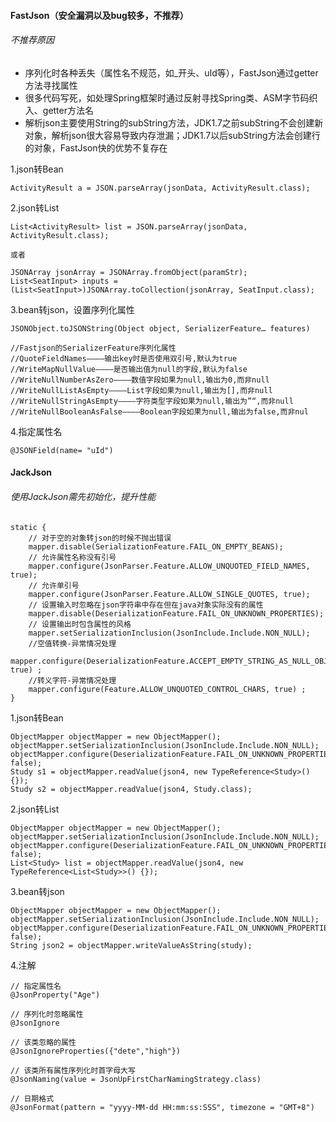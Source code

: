 #### FastJson（安全漏洞以及bug较多，不推荐）

###### 不推荐原因
- 序列化时各种丢失（属性名不规范，如_开头、uId等），FastJson通过getter方法寻找属性
- 很多代码写死，如处理Spring框架时通过反射寻找Spring类、ASM字节码织入、getter方法名
- 解析json主要使用String的subString方法，JDK1.7之前subString不会创建新对象，解析json很大容易导致内存泄漏；JDK1.7以后subString方法会创建行的对象，FastJson快的优势不复存在

1.json转Bean

```
ActivityResult a = JSON.parseArray(jsonData, ActivityResult.class);
```


2.json转List

```
List<ActivityResult> list = JSON.parseArray(jsonData, ActivityResult.class);

或者

JSONArray jsonArray = JSONArray.fromObject(paramStr);
List<SeatInput> inputs = (List<SeatInput>)JSONArray.toCollection(jsonArray, SeatInput.class);
```

3.bean转json，设置序列化属性


```
JSONObject.toJSONString(Object object, SerializerFeature… features)

//Fastjson的SerializerFeature序列化属性
//QuoteFieldNames————输出key时是否使用双引号,默认为true
//WriteMapNullValue————是否输出值为null的字段,默认为false
//WriteNullNumberAsZero————数值字段如果为null,输出为0,而非null
//WriteNullListAsEmpty————List字段如果为null,输出为[],而非null
//WriteNullStringAsEmpty————字符类型字段如果为null,输出为”“,而非null
//WriteNullBooleanAsFalse————Boolean字段如果为null,输出为false,而非nul
```

4.指定属性名

```
@JSONField(name= "uId")
```

#### JackJson

###### 使用JackJson需先初始化，提升性能

```
static {
    // 对于空的对象转json的时候不抛出错误
    mapper.disable(SerializationFeature.FAIL_ON_EMPTY_BEANS);
    // 允许属性名称没有引号
    mapper.configure(JsonParser.Feature.ALLOW_UNQUOTED_FIELD_NAMES, true);
    // 允许单引号
    mapper.configure(JsonParser.Feature.ALLOW_SINGLE_QUOTES, true);
    // 设置输入时忽略在json字符串中存在但在java对象实际没有的属性
    mapper.disable(DeserializationFeature.FAIL_ON_UNKNOWN_PROPERTIES);
    // 设置输出时包含属性的风格
    mapper.setSerializationInclusion(JsonInclude.Include.NON_NULL);
    //空值转换-异常情况处理	
	mapper.configure(DeserializationFeature.ACCEPT_EMPTY_STRING_AS_NULL_OBJECT, true) ; 
	//转义字符-异常情况处理
	mapper.configure(Feature.ALLOW_UNQUOTED_CONTROL_CHARS, true) ; 
}
```

1.json转Bean

```
ObjectMapper objectMapper = new ObjectMapper();
objectMapper.setSerializationInclusion(JsonInclude.Include.NON_NULL);
objectMapper.configure(DeserializationFeature.FAIL_ON_UNKNOWN_PROPERTIES, false);
Study s1 = objectMapper.readValue(json4, new TypeReference<Study>() {});
Study s2 = objectMapper.readValue(json4, Study.class);
```

2.json转List

```
ObjectMapper objectMapper = new ObjectMapper();
objectMapper.setSerializationInclusion(JsonInclude.Include.NON_NULL);
objectMapper.configure(DeserializationFeature.FAIL_ON_UNKNOWN_PROPERTIES, false);
List<Study> list = objectMapper.readValue(json4, new TypeReference<List<Study>>() {});
```

3.bean转json

```
ObjectMapper objectMapper = new ObjectMapper();
objectMapper.setSerializationInclusion(JsonInclude.Include.NON_NULL);
objectMapper.configure(DeserializationFeature.FAIL_ON_UNKNOWN_PROPERTIES, false);
String json2 = objectMapper.writeValueAsString(study);
```

4.注解

```
// 指定属性名
@JsonProperty("Age")

// 序列化时忽略属性
@JsonIgnore

// 该类忽略的属性
@JsonIgnoreProperties({"dete","high"})

// 该类所有属性序列化时首字母大写
@JsonNaming(value = JsonUpFirstCharNamingStrategy.class)

// 日期格式
@JsonFormat(pattern = "yyyy-MM-dd HH:mm:ss:SSS", timezone = "GMT+8")
```
